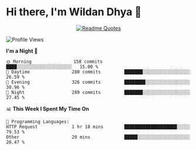 # Hi there, I'm Wildan Dhya 👋 

<div align="center">
  <a href="https://github.com/piyushsuthar/github-readme-quotes">
    <img src="https://quotes-github-readme.vercel.app/api?quote=Try%2C%20Fail%2C%20Retry&author=unknown&type=vertical&theme=dark" alt="Readme Quotes">
  </a>
</div>

<!--START_SECTION:waka-->
![Profile Views](http://img.shields.io/badge/Profile%20Views-0-blue)

**I'm a Night 🦉** 

```text
🌞 Morning                158 commits         ████░░░░░░░░░░░░░░░░░░░░░   15.00 % 
🌆 Daytime                280 commits         ███████░░░░░░░░░░░░░░░░░░   26.59 % 
🌃 Evening                326 commits         ████████░░░░░░░░░░░░░░░░░   30.96 % 
🌙 Night                  289 commits         ███████░░░░░░░░░░░░░░░░░░   27.45 % 
```


📊 **This Week I Spent My Time On** 

```text
💬 Programming Languages: 
HTTP Request             1 hr 18 mins        ████████████████████░░░░░   79.53 % 
Other                    20 mins             █████░░░░░░░░░░░░░░░░░░░░   20.47 % 
```


<!--END_SECTION:waka-->

<!--## GitHub Stats-->
<!--![Top Languages](https://github-readme-stats.vercel.app/api/top-langs/?username=wildandhya&layout=compact&theme=dracula)-->











